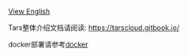 [View English](README.md)

Tars整体介绍文档请阅读: https://tarscloud.gitbook.io/

docker部署请参考[docker](https://tarscloud.github.io/TarsDocs/installation/docker.html)

